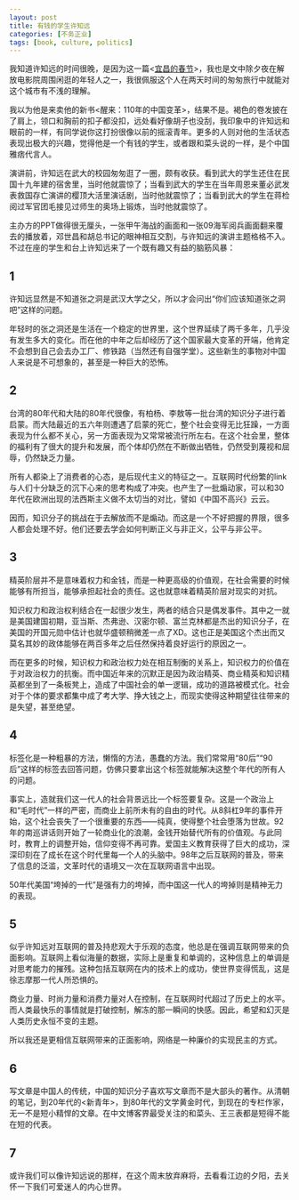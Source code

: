 ```yaml
---
layout: post
title: 有钱的学生许知远
categories: [不务正业]
tags: [book, culture, politics]
---
```


我知道许知远的时间很晚，是因为这一篇<[宜昌的春节](http://www.ftchinese.com/story/001017409)>，我也是文中除夕夜在解放电影院周围闲逛的年轻人之一，我很佩服这个人在两天时间的匆匆旅行中就能对这个城市有不浅的理解。

我以为他是来卖他的新书<醒来：110年的中国变革>，结果不是。褐色的卷发披在了肩上，领口和胸前的扣子都没扣，远处看好像胡子也没刮，我印象中的许知远和眼前的一样，有同学说你这打扮很像以前的摇滚青年。更多的人则对他的生活状态表现出极大的兴趣，觉得他是一个有钱的学生，或者跟和菜头说的一样，是个中国雅痞代言人。

演讲前，许知远在武大的校园匆匆逛了一圈，颇有收获。看到武大的学生还住在民国十九年建的宿舍里，当时他就震惊了；当看到武大的学生在当年周恩来董必武发表救国存亡演讲的樱顶大活里演话剧，当时他就震惊了；当看到武大的学生在蒋检阅过军官团毛接见过师生的奥场上锻炼，当时他就震惊了。

主办方的PPT做得很无厘头，一张甲午海战的画面和一张09海军阅兵画面翻来覆去的播放着，邓世昌和胡总书记的眼神相互交割，与许知远的演讲主题格格不入。不过在座的学生和台上许知远来了一个既有趣又有益的脑筋风暴：

## 1

许知远显然是不知道张之洞是武汉大学之父，所以才会问出“你们应该知道张之洞吧”这样的问题。

年轻时的张之洞还是生活在一个稳定的世界里，这个世界延续了两千多年，几乎没有发生多大的变化。而在他的中年之后却经历了这个国家最大变革的开端，他肯定不会想到自己会去办工厂、修铁路（当然还有自强学堂）。这些新生的事物对中国人来说是不可想象的，甚至是一种巨大的恐怖。

## 2

台湾的80年代和大陆的80年代很像，有柏杨、李敖等一批台湾的知识分子进行着启蒙。而大陆最近的五六年则遭遇了启蒙的死亡，整个社会变得无比狂躁，一方面表现为什么都不关心，另一方面表现为又常常被流行所左右。在这个社会里，整体的福利有了很大的提升和发展，而个体却仍然在不断做出牺牲，仍然受到蔑视和屈辱，仍然缺乏力量。


所有人都染上了消费者的心态，是后现代主义的特征之一。互联网时代纷繁的link与人们十分缺乏的沉下心来的思考构成了冲突。也产生了一批煽动家，可以和30年代在欧洲出现的法西斯主义做不太切当的对比，譬如《中国不高兴》云云。

因而，知识分子的挑战在于去解放而不是煽动。而这是一个不好把握的界限，很多人都会处理不好。他们还要去学会如何判断正义与非正义，公平与非公平。

## 3

精英阶层并不是意味着权力和金钱，而是一种更高级的价值观，在社会需要的时候能够有所担当，能够承担起社会的责任。这也就意味着精英阶层对现实的对抗。

知识权力和政治权利结合在一起很少发生，两者的结合只是偶发事件。其中之一就是美国建国初期，亚当斯、杰弗逊、汉密尔顿、富兰克林都是杰出的知识分子，在美国的开国元勋中估计也就华盛顿稍微差一点了XD。这也正是美国这个杰出而又莫名其妙的政体能够在两百多年之后任然保持着良好运行的原因之一。

而在更多的时候，知识权力和政治权力处在相互制衡的关系上，知识权力的价值在于对政治权力的抗衡。而中国近年来的沉默正是因为政治精英、商业精英和知识精英都坐到了一条板凳上，造成了中国社会的单一逻辑，成功的道路被模式化。社会对于个体的要求都集中成了考大学、挣大钱之上，而现实使得这种期望往往带来的是失望，甚至绝望。

## 4

标签化是一种粗暴的方法，懒惰的方法，愚蠢的方法。我们常常用“80后”“90后”这样的标签去回答问题，仿佛只要拿出这个标签就能解决这整个年代的所有人的问题。

事实上，造就我们这一代人的社会背景远比一个标签要复杂。这是一个政治上和“毛时代”一样的严密，而商业上前所未有的自由的时代。从8斜杠9年的事件开始，这个社会丧失了一个很重要的东西——纯真，使得整个社会堕落为世故。92年的南巡讲话则开始了一轮商业化的浪潮，金钱开始替代所有的价值观。与此同时，教育上的调整开始，信仰变得不再可靠。爱国主义教育获得了巨大的成功，深深印刻在了成长在这个时代里每一个人的头脑中。98年之后互联网的普及，带来了信息的泛滥，文革时代的语境又一次在互联网语言中出现。

50年代美国“垮掉的一代”是强有力的垮掉，而中国这一代人的垮掉则是精神无力的表现。

## 5

似乎许知远对互联网的普及持悲观大于乐观的态度，他总是在强调互联网带来的负面影响。互联网上看似海量的数据，实际上是重复和单调的，这种信息上的单调是对思考能力的摧残。这种包括互联网在内的技术上的成功，使世界变得慌乱，这是徐志摩那一代人所恐惧的。

商业力量、时尚力量和消费力量对人在控制，在互联网时代超过了历史上的水平。而人类最快乐的事情就是打破控制，解冻的那一瞬间的快感。因此，希望和幻灭是人类历史永恒不变的主题。

所以我还是更相信互联网带来的正面影响，网络是一种廉价的实现民主的方式。

## 6

写文章是中国人的传统，中国的知识分子喜欢写文章而不是大部头的著作。从清朝的笔记，到20年代的<新青年>，到80年代的文学黄金时代，到现在的专栏作家，无一不是短小精悍的文章。在中文博客界最受关注的和菜头、王三表都是短得不能在短的代表。

## 7

或许我们可以像许知远说的那样，在这个周末放弃麻将，去看看江边的夕阳，去关怀一下我们可爱迷人的内心世界。
